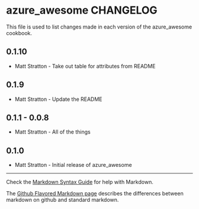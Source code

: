 azure_awesome CHANGELOG
=======================

This file is used to list changes made in each version of the azure_awesome cookbook.

0.1.10
-----
- Matt Stratton - Take out table for attributes from README

0.1.9
-----
- Matt Stratton - Update the README

0.1.1 - 0.0.8
-----
- Matt Stratton - All of the things

0.1.0
-----
- Matt Stratton - Initial release of azure_awesome

- - -
Check the [Markdown Syntax Guide](http://daringfireball.net/projects/markdown/syntax) for help with Markdown.

The [Github Flavored Markdown page](http://github.github.com/github-flavored-markdown/) describes the differences between markdown on github and standard markdown.
